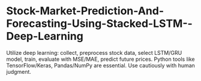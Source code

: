 # Stock-Market-Prediction-And-Forecasting-Using-Stacked-LSTM--Deep-Learning
Utilize deep learning: collect, preprocess stock data, select LSTM/GRU model, train, evaluate with MSE/MAE, predict future prices. Python tools like TensorFlow/Keras, Pandas/NumPy are essential. Use cautiously with human judgment.
